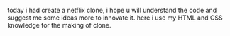 today i had create a netflix clone, i hope u will understand the code and suggest me some ideas more to innovate it.
here i use my HTML and CSS knowledge for the making of clone.
